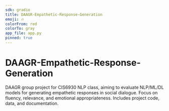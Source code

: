 ```yaml
---
sdk: gradio
title: DAAGR-Empathetic-Response-Generation
emoji: 🔥
colorFrom: red
colorTo: gray
app_file: app.py
pinned: true
---
```


# DAAGR-Empathetic-Response-Generation
DAAGR group project for CIS6930 NLP class, aiming to evaluate NLP/ML/DL models for generating empathetic responses in social dialogue. Focus on fluency, relevance, and emotional appropriateness. Includes project code, data, and documentation.